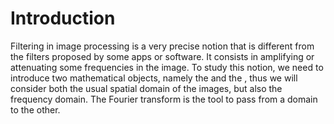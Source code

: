 # Introduction

<!-- **//// de formation des images de CC, reprendre : Spectral representation : Fourier spectrum, TFD2D, 2D convolution, multiscale representation** -->

Filtering in image processing is a very precise notion that is different from the filters proposed by some apps or software.
It consists in amplifying or attenuating some frequencies in the image.
To study this notion, we need to introduce two mathematical objects, namely the [](filtering:convolution) and the [](filtering:fourier),
thus we will consider both the usual spatial domain of the images, but also the frequency domain.
The Fourier transform is the tool to pass from a domain to the other.